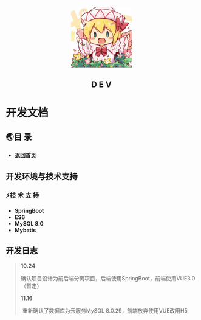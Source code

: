 <p align="center">
  <a href="" target="blank">
    <img src="../ico/projectlogo.jpg" alt="Logo" width="160" height="160">
  </a>
</p>
<h2 align="center" color="bule" >D E V</h2>

# 开发文档

## 🌏目 录

- **[返回首页](https://github.com/Asaka-xin/tk-bookstore#readme)**

## 开发环境与技术支持

### ⚡技 术 支 持

- **SpringBoot**
- **ES6**
- **MySQL 8.0**
- **Mybatis**

## 开发日志

> **10.24**
>
> ​	确认项目设计为前后端分离项目，后端使用SpringBoot，前端使用VUE3.0（暂定）
>
> **11.16**
>
> ​	重新确认了数据库为云服务MySQL 8.0.29，前端放弃使用VUE改用H5

